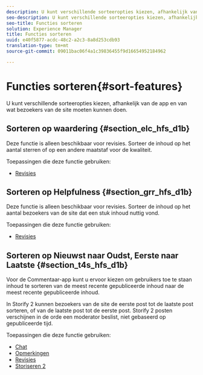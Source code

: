 ```yaml
---
description: U kunt verschillende sorteeropties kiezen, afhankelijk van de app en van wat bezoekers van de site moeten kunnen doen.
seo-description: U kunt verschillende sorteeropties kiezen, afhankelijk van de app en van wat bezoekers van de site moeten kunnen doen.
seo-title: Functies sorteren
solution: Experience Manager
title: Functies sorteren
uuid: e40f5877-acdc-48c2-a2c3-8a8d253cdb93
translation-type: tm+mt
source-git-commit: 09011bac06f4a1c39836455f9d16654952184962

---
```



# Functies sorteren{#sort-features}

U kunt verschillende sorteeropties kiezen, afhankelijk van de app en van wat bezoekers van de site moeten kunnen doen.

## Sorteren op waardering {#section_elc_hfs_d1b}

Deze functie is alleen beschikbaar voor revisies. Sorteer de inhoud op het aantal sterren of op een andere maatstaf voor de kwaliteit.

Toepassingen die deze functie gebruiken:

* [Revisies](/help/using/c-about-apps/c-reviews-app/c-reviews-app.md#c_reviews_app)

## Sorteren op Helpfulness {#section_grr_hfs_d1b}

Deze functie is alleen beschikbaar voor revisies. Sorteer de inhoud op het aantal bezoekers van de site dat een stuk inhoud nuttig vond.

Toepassingen die deze functie gebruiken:

* [Revisies](/help/using/c-about-apps/c-reviews-app/c-reviews-app.md#c_reviews_app)

## Sorteren op Nieuwst naar Oudst, Eerste naar Laatste {#section_t4s_hfs_d1b}

Voor de Commentaar-app kunt u ervoor kiezen om gebruikers toe te staan inhoud te sorteren van de meest recente gepubliceerde inhoud naar de meest recente gepubliceerde inhoud.

In Storify 2 kunnen bezoekers van de site de eerste post tot de laatste post sorteren, of van de laatste post tot de eerste post. Storify 2 posten verschijnen in de orde een moderator beslist, niet gebaseerd op gepubliceerde tijd.

Toepassingen die deze functie gebruiken:

* [Chat](/help/using/c-about-apps/c-chat-app/c-chat-app.md#c_chat_app)
* [Opmerkingen](/help/using/c-about-apps/c-comments/c-comments.md)
* [Revisies](/help/using/c-about-apps/c-reviews-app/c-reviews-app.md#c_reviews_app)
* [Storiseren 2](/help/using/c-about-apps/c-storify2/c-storify2.md#c_storify2)

